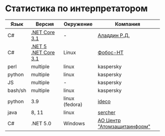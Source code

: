 # Статистика по интерпретатором

| Язык | Версия | Окружение | Компания |
|---|---|---|---|
| C# | [.NET Core 3.1](https://dotnet.microsoft.com/download/dotnet/3.1) | - | [Аладдин Р.Д.](https://www.aladdin-rd.ru/company) |
| C# | [.NET 5](https://github.com/dotnet/runtime) [.NET Core 3.1](https://dotnet.microsoft.com/download/dotnet/3.1) | Linux | [Фобос-НТ](https://fobos-nt.ru/sertifikatsionnye-ispytaniya/) |
| perl | multiple | linux | kaspersky |
| python | multiple | linux | kaspersky |
| JS | multiple | - | kaspersky |
| bash/sh | multiple | linux | kaspersky |
| python | 3.9 | linux (fedora) | [ideco](https://ideco.ru/) |
| java | 8, 11 | linux | [sercher](https://github.com/sercher/) |
| C# | .NET 5.0 | Windows | [АО Центр "Атомзащитаинформ"](http://xn--80aod7c.xn--p1ai/) |

